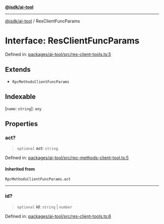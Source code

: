 [**@isdk/ai-tool**](../README.md)

***

[@isdk/ai-tool](../globals.md) / ResClientFuncParams

# Interface: ResClientFuncParams

Defined in: [packages/ai-tool/src/res-client-tools.ts:5](https://github.com/isdk/ai-tool.js/blob/62dd65284e1c50d2e8546a14ae292154369bdb2c/src/res-client-tools.ts#L5)

## Extends

- `RpcMethodsClientFuncParams`

## Indexable

\[`name`: `string`\]: `any`

## Properties

### act?

> `optional` **act**: `string`

Defined in: [packages/ai-tool/src/rpc-methods-client-tool.ts:5](https://github.com/isdk/ai-tool.js/blob/62dd65284e1c50d2e8546a14ae292154369bdb2c/src/rpc-methods-client-tool.ts#L5)

#### Inherited from

`RpcMethodsClientFuncParams.act`

***

### id?

> `optional` **id**: `string` \| `number`

Defined in: [packages/ai-tool/src/res-client-tools.ts:6](https://github.com/isdk/ai-tool.js/blob/62dd65284e1c50d2e8546a14ae292154369bdb2c/src/res-client-tools.ts#L6)
